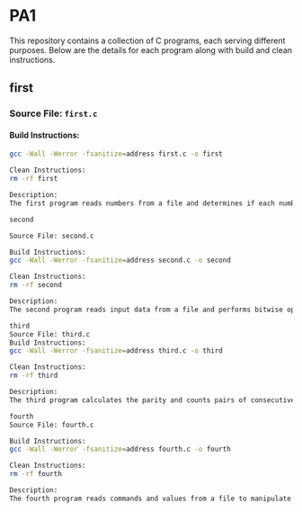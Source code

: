 # PA1

This repository contains a collection of C programs, each serving different purposes. Below are the details for each program along with build and clean instructions.

## first

### Source File: `first.c`

#### Build Instructions:

```bash
gcc -Wall -Werror -fsanitize=address first.c -o first

Clean Instructions:
rm -rf first

Description:
The first program reads numbers from a file and determines if each number is a prime or a twin prime.

second

Source File: second.c

Build Instructions:
gcc -Wall -Werror -fsanitize=address second.c -o second

Clean Instructions:
rm -rf second

Description:
The second program reads input data from a file and performs bitwise operations based on the input commands ("get", "comp", "set").

third
Source File: third.c
Build Instructions:
gcc -Wall -Werror -fsanitize=address third.c -o third

Clean Instructions:
rm -rf third

Description:
The third program calculates the parity and counts pairs of consecutive 1s in a binary representation of a given number.

fourth
Source File: fourth.c

Build Instructions:
gcc -Wall -Werror -fsanitize=address fourth.c -o fourth

Clean Instructions:
rm -rf fourth

Description:
The fourth program reads commands and values from a file to manipulate a sorted linked list. It supports insertion and deletion operations.
